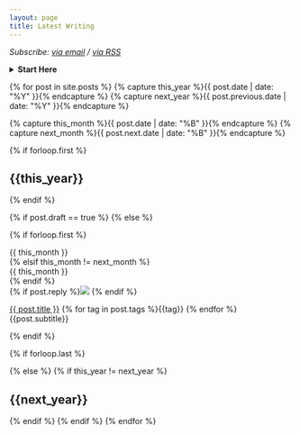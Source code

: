 ```yaml
---
layout: page
title: Latest Writing
---
```


*Subscribe: [via email](https://tinyletter.com/tomcritchlow) / [via RSS](https://tomcritchlow.com/feed)*

<details class="pv4">
<summary class="pointer"><strong>Start Here</strong></summary>

<div class="flex-l f5 pt4">

<div class="w-100 w-50-l pr3-l">

  <div class="bb b--newgreen ibmplexmono ttu f5">Independent Consulting</div>
  <ul>
    <li><a class="link" href="https://tomcritchlow.com/2019/04/04/the-strategic-independent/">The Strategic Independent</a></li>
    <li><a class="link" href="https://tomcritchlow.com/2018/10/29/ways-of-seeing/">Ways of Seeing</a></li>
    <li><a class="link" href="https://tomcritchlow.com/2021/01/26/kairos/">Chronos & Kairos</a></li>
    <li>Blogchain: <a class="link" href="https://tomcritchlow.com/blogchains/on-the-road/">On the Road</a></li>
  </ul>

  <div class="bb b--newgreen ibmplexmono ttu f5">Blogging</div>
  <ul>
    <li><a class="link" href="https://tomcritchlow.com/2018/02/23/small-b-blogging/">Small b blogging</a></li>
    <li><a class="link" href="https://tomcritchlow.com/2019/05/17/blogpunk/">Blogpunk</a></li>
    <li><a class="link" href="https://tomcritchlow.com/2020/12/17/side-notes/">Filtered for... margin notes</a></li>
    <li><a class="link" href="https://tomcritchlow.com/2020/07/23/thinking-in-public/">Thinking in Public</a></li>
    <li>Blogchain: <a class="link" href="https://tomcritchlow.com/blogchains/digital-gardens/">Digital Gardens</a></li>
  </ul>  

  

</div>

<div class="w-100 w-50-l pl3-l">

  <div class="bb b--newgreen ibmplexmono ttu f5">Content & Media</div>
  <ul>
    <li><a class="link" href="https://tomcritchlow.com/2020/02/20/narrative-strategy/">Narrative Strategy</a></li>
    <li><a class="link" href="https://tomcritchlow.com/2019/10/22/brand-worlding/">Understanding Marketing Realities</a></li>
    <li><a class="link" href="https://tomcritchlow.com/2017/10/03/how-do-you-measure-good-content/">How do you measure good content?</a></li>
    <li><a class="link" href="https://tomcritchlow.com/2017/04/20/context-collapse/">Context Collapse, Brands & Content</a></li>
  </ul>  

  <div class="bb b--newgreen ibmplexmono ttu f5">Digital Bricolage</div>
  <ul>
    <li><a class="link" href="https://tomcritchlow.com/2021/01/14/new-browsers/">Why Can't I Code In My Browser?</a></li>
    <li><a class="link" href="https://tomcritchlow.com/2021/03/29/open-scraping-database/">Notes on an Open Scraping Database</a></li>
    <li><a class="link" href="https://tomcritchlow.com/2020/04/15/library-json/">Library JSON - A Proposal for a Decentralized Goodreads</a></li>
  </ul>  

</div>
</div>
</details>

{% for post in site.posts  %}
{% capture this_year %}{{ post.date | date: "%Y" }}{% endcapture %}
{% capture next_year %}{{ post.previous.date | date: "%Y" }}{% endcapture %}

{% capture this_month %}{{ post.date | date: "%B" }}{% endcapture %}
{% capture next_month %}{{ post.next.date | date: "%B" }}{% endcapture %}

{% if forloop.first %}
<h2 id="{{ this_year }}-ref">{{this_year}}</h2>

{% endif %}

{% if post.draft == true %}
{% else %}

{% if forloop.first %}
<div class="f6 ttu black-70">{{ this_month }}</div>
{% elsif this_month != next_month %}
<div class="f6 ttu black-70">{{ this_month }}</div>
{% endif %}


<div class="pv1 f5">{% if post.reply %}<img class="dib h2 v-mid" style="padding-top:0px;padding-bottom:0px" src="https://img.icons8.com/cute-clipart/64/000000/response.png"/> {% endif %}<p class="pv0 mv0"><a href="{{ post.url }}">{{ post.title }}</a> <span class="ttu f6 red">{% for tag in post.tags %}{{tag}} {% endfor %}</span><span class="f5 black-50 i">{{post.subtitle}}</span><span class="black-50 f6"  data-page-id="http://tomcritchlow.com{{post.url}}"><a id="commentolink" href="{{ post.url }}#commento"></a></span></p>
</div>
{% endif %}

{% if forloop.last %}

{% else %}
{% if this_year != next_year %}

<h2 id="{{ next_year }}-ref">{{next_year}}</h2>

{% endif %}
{% endif %}
{% endfor %}


<script>
window.commentoCustomText = function(count) {
  if(count === 0) {
    return "";
  } else if (count === 1) {
    return " | ⚡ 1 comment";
  } else {
    return " | ⚡ "+ count + " comments";
  }
}
</script>
<script src="https://cdn.commento.io/js/count.js" data-custom-text="window.commentoCustomText"></script>
